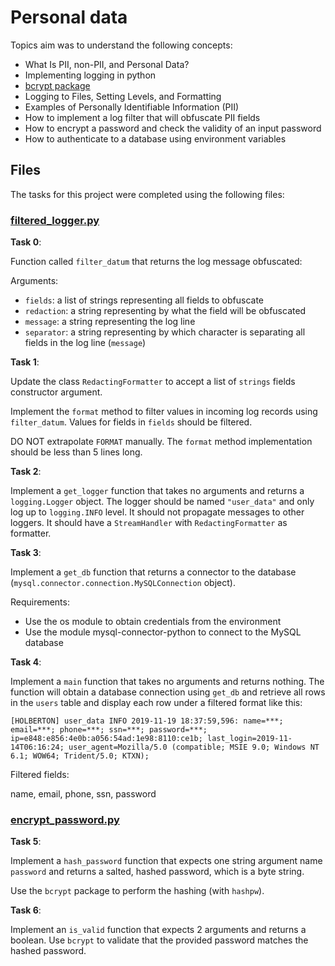 # Personal data

Topics aim was to understand the following concepts:

* What Is PII, non-PII, and Personal Data?
* Implementing logging in python
* [bcrypt package](https://github.com/pyca/bcrypt/)
* Logging to Files, Setting Levels, and Formatting
* Examples of Personally Identifiable Information (PII)
* How to implement a log filter that will obfuscate PII fields 
* How to encrypt a password and check the validity of an input password 
* How to authenticate to a database using environment variables

## Files

The tasks for this project were completed using the following files:

### [filtered_logger.py](./filtered_logger.py)

**Task 0**:

Function called `filter_datum` that returns the log message obfuscated:

Arguments:

* `fields`: a list of strings representing all fields to obfuscate 
* `redaction`: a string representing by what the field will be obfuscated 
* `message`: a string representing the log line 
* `separator`: a string representing by which character is separating all fields in the log line (`message`)

**Task 1**:

Update the class `RedactingFormatter` to accept a list of `strings` fields constructor argument.

Implement the `format` method to filter values in incoming log records using `filter_datum`. Values for fields in `fields` should be filtered.

DO NOT extrapolate `FORMAT` manually. The `format` method implementation should be less than 5 lines long.

**Task 2**:

Implement a `get_logger` function that takes no arguments and returns a `logging.Logger` object.
The logger should be named `"user_data"` and only log up to `logging.INFO` level. It should not propagate messages to other loggers. It should have a `StreamHandler` with `RedactingFormatter` as formatter.

**Task 3**:

Implement a `get_db` function that returns a connector to the database (`mysql.connector.connection.MySQLConnection` object).

Requirements:

* Use the os module to obtain credentials from the environment 
* Use the module mysql-connector-python to connect to the MySQL database

**Task 4**:

Implement a `main` function that takes no arguments and returns nothing.
The function will obtain a database connection using `get_db` and retrieve all rows in the `users` table and display each row under a filtered format like this:

```
[HOLBERTON] user_data INFO 2019-11-19 18:37:59,596: name=***; email=***; phone=***; ssn=***; password=***; ip=e848:e856:4e0b:a056:54ad:1e98:8110:ce1b; last_login=2019-11-14T06:16:24; user_agent=Mozilla/5.0 (compatible; MSIE 9.0; Windows NT 6.1; WOW64; Trident/5.0; KTXN);
```
Filtered fields:

name, email, phone, ssn, password


### [encrypt_password.py](./encrypt_password.py)

**Task 5**:

Implement a `hash_password` function that expects one string argument name `password` and returns a salted, hashed password, which is a byte string.

Use the `bcrypt` package to perform the hashing (with `hashpw`).

**Task 6**:

Implement an `is_valid` function that expects 2 arguments and returns a boolean.
Use `bcrypt` to validate that the provided password matches the hashed password.

